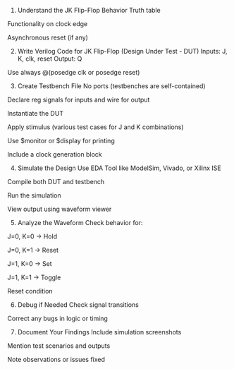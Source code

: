 1. Understand the JK Flip-Flop Behavior
Truth table

Functionality on clock edge

Asynchronous reset (if any)

2. Write Verilog Code for JK Flip-Flop (Design Under Test - DUT)
Inputs: J, K, clk, reset
Output: Q

Use always @(posedge clk or posedge reset)

3. Create Testbench File
No ports (testbenches are self-contained)

Declare reg signals for inputs and wire for output

Instantiate the DUT

Apply stimulus (various test cases for J and K combinations)

Use $monitor or $display for printing

Include a clock generation block

4. Simulate the Design
Use EDA Tool like ModelSim, Vivado, or Xilinx ISE

Compile both DUT and testbench

Run the simulation

View output using waveform viewer

5. Analyze the Waveform
Check behavior for:

J=0, K=0 → Hold

J=0, K=1 → Reset

J=1, K=0 → Set

J=1, K=1 → Toggle

Reset condition

6. Debug if Needed
Check signal transitions

Correct any bugs in logic or timing

7. Document Your Findings
Include simulation screenshots

Mention test scenarios and outputs

Note observations or issues fixed
